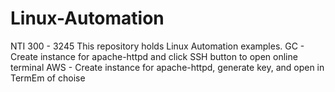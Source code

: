# Linux-Automation
NTI 300 - 3245
This repository holds Linux Automation examples.
GC - Create instance for apache-httpd and click SSH button to open online terminal
AWS - Create instance for apache-httpd, generate key, and open in TermEm of choise
